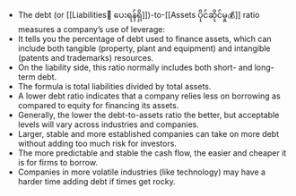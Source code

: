 - The debt (or [[Liabilities💸 ပေးရန်ရှိ]])-to-[[Assets ပိုင်ဆိုင်မှု💰]] ratio measures a company’s use of leverage: 
- It tells you the percentage of debt used to finance assets, which can include both tangible (property, plant and equipment) and intangible (patents and trademarks) resources.
- On the liability side, this ratio normally includes both short- and long-term debt. 
- The formula is total liabilities divided by total assets. 
- A lower debt ratio indicates that a company relies less on borrowing as compared to equity for financing its assets. 
- Generally, the lower the debt-to-assets ratio the better, but acceptable levels will vary across industries and companies.
- Larger, stable and more established companies can take on more debt without adding too much risk for investors. 
- The more predictable and stable the cash flow, the easier and cheaper it is for firms to borrow. 
- Companies in more volatile industries (like technology) may have a harder time adding debt if times get rocky.